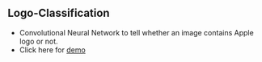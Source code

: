 ## Logo-Classification
- Convolutional Neural Network to tell whether an image contains Apple logo or not.
- Click here for [demo](https://logo-classification-ravi.herokuapp.com/classify_logos/upload)

